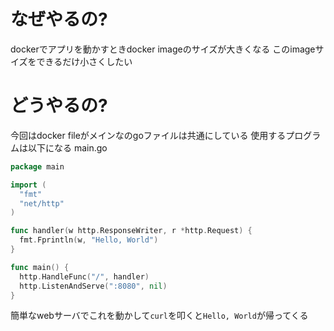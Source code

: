 # なぜやるの?
dockerでアプリを動かすときdocker imageのサイズが大きくなる
このimageサイズをできるだけ小さくしたい
# どうやるの?
今回はdocker fileがメインなのgoファイルは共通にしている
使用するプログラムは以下になる
main.go

```go
package main

import (
  "fmt"
  "net/http"
)

func handler(w http.ResponseWriter, r *http.Request) {
  fmt.Fprintln(w, "Hello, World")
}

func main() {
  http.HandleFunc("/", handler)
  http.ListenAndServe(":8080", nil)
}
```
簡単なwebサーバでこれを動かして`curl`を叩くと`Hello, World`が帰ってくる
